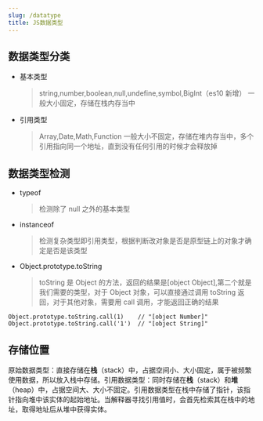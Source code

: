 ```yaml
---
slug: /datatype
title: JS数据类型
---
```


## 数据类型分类

- 基本类型
  > string,number,boolean,null,undefine,symbol,BigInt（es10 新增）
  > 一般大小固定，存储在栈内存当中
- 引用类型
  > Array,Date,Math,Function
  > 一般大小不固定，存储在堆内存当中，多个引用指向同一个地址，直到没有任何引用的时候才会释放掉

## 数据类型检测

- typeof
  > 检测除了 null 之外的基本类型
- instanceof
  > 检测复杂类型即引用类型，根据判断改对象是否是原型链上的对象才确定是否是该类型
- Object.prototype.toString
  > toString 是 Object 的方法，返回的结果是[object Object],第二个就是我们需要的类型，对于 Object 对象，可以直接通过调用 toString 返回，对于其他对象，需要用 call 调用，才能返回正确的结果

```
Object.prototype.toString.call(1)    // "[object Number]"
Object.prototype.toString.call('1')  // "[object String]"
```

## 存储位置
​
原始数据类型：直接存储在**栈**（stack）中，占据空间小、大小固定，属于被频繁使用数据，所以放入栈中存储。
​
引用数据类型：同时存储在**栈**（stack）和**堆**（heap）中，占据空间大、大小不固定。引用数据类型在栈中存储了指针，该指针指向堆中该实体的起始地址。当解释器寻找引用值时，会首先检索其在栈中的地址，取得地址后从堆中获得实体。